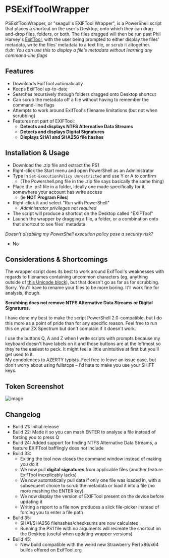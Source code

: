 # PSExifToolWrapper
PSExifToolWrapper, or "seagull's EXIFTool Wrapper", is a PowerShell script that places a shortcut on the user's Desktop, onto which they can drag-and-drop files, folders, or both. The files dragged will then be run past Phil Harvey's [ExifTool](https://www.exiftool.org), with the user being prompted to either display the files' metadata, write the files' metadata to a text file, or scrub it altogether.  
_tl;dr: You can use this to display a file's metadata without learning any command-line flags_

## Features
- Downloads ExifTool automatically
- Keeps ExifTool up-to-date
- Searches recursively through folders dragged onto Desktop shortcut
- Can scrub the metadata off a file without having to remember the command-line flags
- Attempts to work around ExifTool's filename limitations (but not when scrubbing)
- Features not part of EXIFTool:
    - **Detects and displays NTFS Alternative Data Streams**
    - **Detects and displays Digital Signatures**
    - **Displays SHA1 and SHA256 file hashes**

## Installation & Usage
- Download the .zip file and extract the PS1
- Right-click the Start menu and open PowerShell as an Administrator
- Type in `Set-ExecutionPolicy Unrestricted` and use Y or A to confirm
  - (The Powershell.png file in the .zip file says basically the same thing)
- Place the .ps1 file in a folder, ideally one made specifically for it, somewhere your account has write access
  - (ie **NOT Program Files**)
- Right-click it and select "Run with PowerShell"
  - _Administrator privileges not required_
- The script will produce a shortcut on the Desktop called "EXIFTool"
- Launch the wrapper by dragging a file, a folder, or a combination onto that shortcut to see files' metadata

_Doesn't disabling my PowerShell execution policy pose a security risk?_
- No

## Considerations & Shortcomings
The wrapper script does its best to work around ExifTool's weaknesses with regards to filenames containing uncommon characters (eg, anything outside of [this Unicode block](https://jrgraphix.net/r/Unicode/0020-007F)), but that doesn't go as far as for scrubbing.
Sorry. You'll have to rename your files to be more boring. It'll work fine for analysis, though.

**Scrubbing does not remove NTFS Alternative Data Streams or Digital Signatures.**

I have done my best to make the script PowerShell 2.0-compatible, but I do this more as a point of pride than for any specific reason.
Feel free to run this on your ZX Spectrum but don't complain if it doesn't work.

I use the buttons Q, A and Z when I write scripts with prompts because my keyboard doesn't have labels on it and those buttons are at the leftmost so they're the easiest to peck.
It might feel a little unintuitive at first but you'll get used to it.  
My condolences to AZERTY typists. Feel free to leave an issue case, but don't worry about using fullstops – I'd hate to make you use your SHIFT keys.

## Token Screenshot
![image](https://github.com/seagull/PSExifToolWrapper/assets/241834/90163293-61fa-4324-aab9-4f631e555049)

## Changelog
* Build 21: Initial release
* Build 22: Made it so you can mash ENTER to analyse a file instead of forcing you to press Q
* Build 24: Added support for finding NTFS Alternative Data Streams, a feature EXIFTool bafflingly does not include
* Build 33:
  - Exiting the tool now closes the command window instead of making _you_ do it
  - We now pull **digital signatures** from applicable files (another feature ExifTool inexplicably lacks)
  - We now automatically pull data if only one file was loaded in, with a subsequent choice to scrub the metadata or load it into a file (no more mashing the ENTER key)
  - We now display the version of EXIFTool present on the device before updating it
  - Writing a report to a file now produces a slick file-picker instead of forcing you to enter a file path
* Build 35:
  - SHA1/SHA256 filehashes/checksums are now calculated
  - Running the PS1 file with no arguments will recreate the shortcut on the Desktop (useful when updating wrapper versions)
* Build 45:
  - New build compatible with the weird new Strawberry Perl x86/x64 builds offered on ExifTool.org
